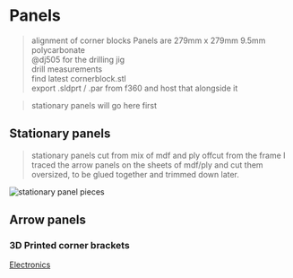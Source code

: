 # Panels  

>alignment of corner blocks
>Panels are 279mm x 279mm 9.5mm polycarbonate  
>@dj505 for the drilling jig  
>drill measurements  
>find latest cornerblock.stl  
>export .sldprt / .par from f360 and host that alongside it  



>stationary panels will go here first

## Stationary panels  

>stationary panels cut from mix of mdf and ply offcut from the frame
I traced the arrow panels on the sheets of mdf/ply and cut them oversized, to be glued together and trimmed down later.  

![stationary panel pieces](/panels/IMG_20200405_211027.jpg)

## Arrow panels  


### 3D Printed corner brackets  

[Electronics](https://github.com/Stormpegy/dancepad/tree/master/electronics)  
